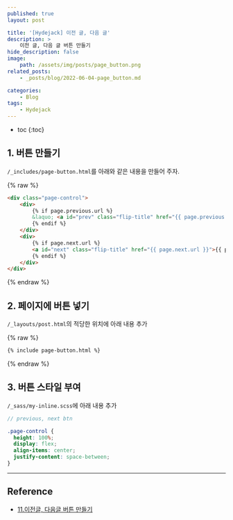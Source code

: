 ```yaml
---
published: true
layout: post

title: '[Hydejack] 이전 글, 다음 글'
description: >
    이전 글, 다음 글 버튼 만들기
hide_description: false
image:
    path: /assets/img/posts/page_button.png
related_posts:
    - _posts/blog/2022-06-04-page_button.md

categories:
    - Blog
tags:
    - Hydejack
---
```

* toc
{:toc}

## 1. 버튼 만들기

`/_includes/page-button.html`를 아래와 같은 내용을 만들어 주자.  

{% raw %}
```html
<div class="page-control">
    <div>
        {% if page.previous.url %}
        &laquo; <a id="prev" class="flip-title" href="{{ page.previous.url }}">{{ page.previous.title }}</a>
        {% endif %}
    </div>
    <div>
        {% if page.next.url %}
        <a id="next" class="flip-title" href="{{ page.next.url }}">{{ page.next.title }}</a> &raquo;
        {% endif %}
    </div>
</div>
```
{% endraw %}

## 2. 페이지에 버튼 넣기

`/_layouts/post.html`의 적당한 위치에 아래 내용 추가  

{% raw %}
```html
{% include page-button.html %}
```
{% endraw %}

## 3. 버튼 스타일 부여

`/_sass/my-inline.scss`에 아래 내용 추가  

```scss
// previous, next btn

.page-control {
  height: 100%;
  display: flex;
  align-items: center;
  justify-content: space-between;
}
```

---
## Reference
- [11.이전글, 다음글 버튼 만들기](https://khw11044.github.io/blog/githubpages/2020-12-26-making-blog-11/)